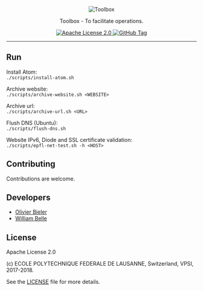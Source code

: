 <p align="center">
  <img alt="Toolbox" src="https://raw.githubusercontent.com/epfl-devrun/toolbox/master/docs/readme/readme-logo.png">
</p>

<p align="center">
  Toolbox - To facilitate operations.
</p>

<p align="center">
  <a href="https://raw.githubusercontent.com/epfl-devrun/toolbox/master/LICENSE">
    <img alt="Apache License 2.0" src="https://img.shields.io/badge/license-Apache%202.0-blue.svg">
  </a>
  <a href='https://github.com/epfl-devrun/toolbox/tags'>
    <img alt="GitHub Tag" src="https://img.shields.io/github/tag/epfl-devrun/toolbox.svg" />
  </a>
</p>

---

Run
---

Install Atom:  
`./scripts/install-atom.sh`

Archive website:  
`./scripts/archive-website.sh <WEBSITE>`

Archive url:  
`./scripts/archive-url.sh <URL>`

Flush DNS (Ubuntu):  
`./scripts/flush-dns.sh`

Website IPv6, Diode and SSL certificate validation:  
`./scripts/epfl-net-test.sh -h <HOST>`

Contributing
------------

Contributions are welcome.

Developers
----------

  * [Olivier Bieler](https://github.com/obieler)
  * [William Belle](https://github.com/williambelle)

License
-------

Apache License 2.0

(c) ECOLE POLYTECHNIQUE FEDERALE DE LAUSANNE, Switzerland, VPSI, 2017-2018.

See the [LICENSE](LICENSE) file for more details.
